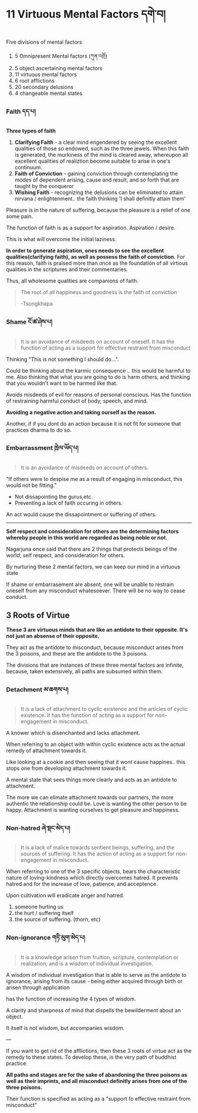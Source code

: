 # 11 Virtuous Mental Factors དགེ་བ།

Five divisions of mental factors

1. 5 Omnipresent Mental factors (ཀུན་འགྲོ)
2. 5 object ascertaining mental factors
3. 11 virtuous mental factors
4. 6 root afflictions
5. 20 secondary delusions
6. 4 changeable mental states

### Faith དད་པ།

**Three types of faith**

1. **Clarifying Faith** - a clear mind engendered by seeing the excellent qualities of those so endowed, such as the three jewels. When this faith is generated, the murkiness of the mind is cleared away, whereupon all excellent qualities of realiztion become suitable to arise in one's continuum.
2. **Faith of Conviction** - gaining conviction through contemplating the modes of dependent arising, cause and result, and so forth that are taught by the conqueror
3. **Wishing Faith** - recognizing the delusions can be eliminated to attain nirvana / enlightenment.. the faith thinking 'I shall definitly attain them' 



Pleasure is in the nature of suffering, because the pleasure is a relief of one some pain.

The function of faith is as a support for aspiration. Aspiration / desire.

This is what will overcome the initial laziness.

**In order to generate aspiration, ones needs to see the excellent qualities(clarifying faith), as well as possess the faith of conviction.** For this reason, faith is praised more than once as the foundation of all virtious qualities in the scriptures and their commentaries. 

Thus, all wholesome qualities are companions of faith. 

> The root of all happiness and goodness is the faith of conviction
>
> -Tsongkhapa

### Shame ངོ་ཚ་ཤེས་པ།

>  It is an avoidance of misdeeds on account of oneself. It has the function of acting as a support for effective restraint from misconduct

Thinking "This is not something I should do…".

Could be thinking about the karmic consequence .. this would be harmful to me. Also thinking that what you are going to do is harm others, and thinking that you wouldn't want to be harmed like that.

Avoids misdeeds of evil for reasons of personal conscious. Has the function of restraining harmful conduct of body, speech, and mind. 

**Avoiding a negative action and taking ourself as the reason.**

Another, if if you dont do an action because it is not fit for someone that practices dharma to do so.

### Embarrassment ཁྲེལ་ཡོད་པ།

> It is an avoidance of misdeeds on account of others. 

"If others were to despise me as a result of engaging in misconduct, this would not be fitting."

-  Not dissapointing the gurus,etc. 
- Preventing a lack of faith occuring in others.

An act would cause the dissapointment or suffering of others.

---

**Self respect and consideration for others are the determining factors whereby people in this world are regarded as being noble or not.**

Nagarjuna once said that there are 2 things that protects beings of the world; self respect, and consideration for others.

By nurturing these 2 mental factors, we can keep our mind in a virtuous state

If shame or embarrasement are absent, one will be unable to restrain oneself from any misconduct whatesoever. There will be no way to cease conduct.

## 3 Roots of Virtue

**These 3 are virtuous minds that are like an antidote to their opposite. It's not just an absense of their opposite.**

They act as the antidote to misconduct, because misconduct arises from the 3 poisons, and these are the antidote to the 3 poisons.

The divisions that are instances of these three mental factors are infinite, because, taken extensively, all paths are subsumed within them.

### Detachment མ་ཆགས་པ།

> It is a lack of attachment to cyclic existence and the articles of cyclic existence. It has the function of acting as a support for non-engagement in misconduct.

A knower which is disenchanted and lacks attachment.

When referring to an object with within cyclic existence acts as the actual remedy of attachment towards it.

Like looking at a cookie and then seeing that it wont cause happines.. this stops one from developing attachment towards it.

A mental state that sees things more clearly and acts as an antidote to attachment.

The more we can elimate attachment towards our partners, the more authentic the relationship could be. Love is wanting the other person to be happy. Attachment is wanting ourselves to get pleasure and happiness.

### Non-hatred ཞེ་སྡང་མེད་པ།

> It is a lack of malice towards sentient beings, suffering, and the sources of suffering. It has the action of acting as a support for non-engagement in misconduct.

When referring to one of the 3 specific objects, bears the characteristic nature of loving-kindness which directly overcomes hatred. It prevents hatred and for the increase of love, patience, and acceptence. 

Upon cultivation will eradicate anger and hatred. 

1. someone hurting us
2. the hurt / suffering itself
3. the source of suffering. (thorn, etc)

### Non-ignorance གཏི་མུག་མེད་པ།

> It is a knowledge arisen from fruition, scripture, contemplation or realization, and is a wisdom of individual investigation.

A wisdom of individual investigation that is able to serve as the antidote to ignorance, arising from its cause - being either acquired through birth or arisen through application

has the function of increasing the 4 types of wisdom. 

A clarity and sharpness of mind that dispells the bewilderment about an object.

It itself is not wisdom, but accompanies wisdom. 



— 

If you want to get rid of the afflictions, then these 3 roots of virtue act as the remedy to these states. To develop these, is the very path of buddhist practice. 

**All paths and stages are for the sake of abandoning the three poisons as well as their imprints, and all misconduct definitly arises from one of the three poisons.**

Their function is specified as acting as a "support fo effective restraint from misconduct"



